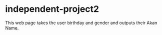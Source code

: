 # independent-project2
This web page takes the user birthday and gender and outputs their Akan Name.
